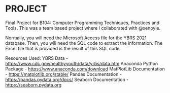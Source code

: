# PROJECT
 Final Project for B104: Computer Programming Techniques, Practices and Tools.
 This was a team based project where I collaborated with @xenoyle.

 Normally, you will need the Microsoft Access file for the YBRS 2021 database.
 Then, you will need the SQL code to extract the information.
 The Excel file that is provided is the result of this SQL code.

Resources Used:
YBRS Data - https://www.cdc.gov/healthyyouth/data/yrbs/data.htm
Anaconda Python Package - https://www.anaconda.com/download
MatPlotLib Documentation - https://matplotlib.org/stable/
Pandas Documentation - https://pandas.pydata.org/docs/
Seaborn Documentation - https://seaborn.pydata.org
